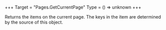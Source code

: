 +++
Target = "Pages.GetCurrentPage"
Type = () => unknown
+++

Returns the items on the current page. The keys in the item are determined by the source of this object.